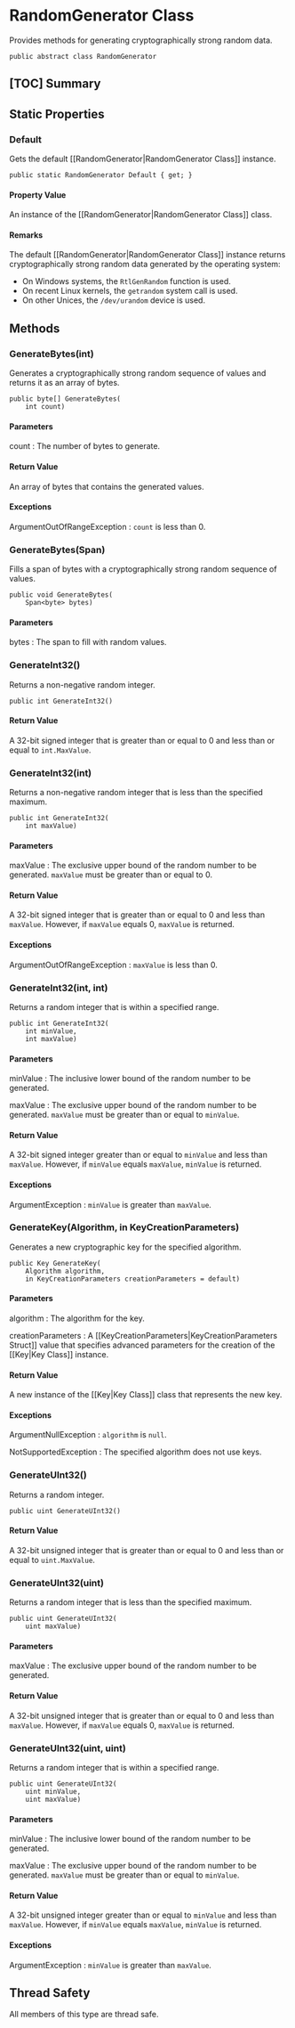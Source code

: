# RandomGenerator Class

Provides methods for generating cryptographically strong random data.

    public abstract class RandomGenerator


## [TOC] Summary


## Static Properties


### Default

Gets the default [[RandomGenerator|RandomGenerator Class]] instance.

    public static RandomGenerator Default { get; }

#### Property Value

An instance of the [[RandomGenerator|RandomGenerator Class]] class.

#### Remarks

The default [[RandomGenerator|RandomGenerator Class]] instance
returns cryptographically strong random data generated by the operating system:

* On Windows systems, the `RtlGenRandom` function is used.
* On recent Linux kernels, the `getrandom` system call is used.
* On other Unices, the `/dev/urandom` device is used.


## Methods


### GenerateBytes(int)

Generates a cryptographically strong random sequence of values and returns it as
an array of bytes.

    public byte[] GenerateBytes(
        int count)

#### Parameters

count
: The number of bytes to generate.

#### Return Value

An array of bytes that contains the generated values.

#### Exceptions

ArgumentOutOfRangeException
: `count` is less than 0.


### GenerateBytes(Span<byte>)

Fills a span of bytes with a cryptographically strong random sequence of values.

    public void GenerateBytes(
        Span<byte> bytes)

#### Parameters

bytes
: The span to fill with random values.


### GenerateInt32()

Returns a non-negative random integer.

    public int GenerateInt32()

#### Return Value

A 32-bit signed integer that is greater than or equal to 0 and less than or
equal to `int.MaxValue`.


### GenerateInt32(int)

Returns a non-negative random integer that is less than the specified maximum.

    public int GenerateInt32(
        int maxValue)

#### Parameters

maxValue
: The exclusive upper bound of the random number to be generated. `maxValue`
    must be greater than or equal to 0.

#### Return Value

A 32-bit signed integer that is greater than or equal to 0 and less than
`maxValue`. However, if `maxValue` equals 0, `maxValue` is returned.

#### Exceptions

ArgumentOutOfRangeException
: `maxValue` is less than 0.


### GenerateInt32(int, int)

Returns a random integer that is within a specified range.

    public int GenerateInt32(
        int minValue,
        int maxValue)

#### Parameters

minValue
: The inclusive lower bound of the random number to be generated.

maxValue
: The exclusive upper bound of the random number to be generated. `maxValue`
    must be greater than or equal to `minValue`.

#### Return Value

A 32-bit signed integer greater than or equal to `minValue` and less than
`maxValue`. However, if `minValue` equals `maxValue`, `minValue` is returned.

#### Exceptions

ArgumentException
: `minValue` is greater than `maxValue`.


### GenerateKey(Algorithm, in KeyCreationParameters)

Generates a new cryptographic key for the specified algorithm.

    public Key GenerateKey(
        Algorithm algorithm,
        in KeyCreationParameters creationParameters = default)

#### Parameters

algorithm
: The algorithm for the key.

creationParameters
: A [[KeyCreationParameters|KeyCreationParameters Struct]] value that specifies
    advanced parameters for the creation of the [[Key|Key Class]] instance.

#### Return Value

A new instance of the [[Key|Key Class]] class that represents the new key.

#### Exceptions

ArgumentNullException
: `algorithm` is `null`.

NotSupportedException
: The specified algorithm does not use keys.


### GenerateUInt32()

Returns a random integer.

    public uint GenerateUInt32()

#### Return Value

A 32-bit unsigned integer that is greater than or equal to 0 and less than or
equal to `uint.MaxValue`.


### GenerateUInt32(uint)

Returns a random integer that is less than the specified maximum.

    public uint GenerateUInt32(
        uint maxValue)

#### Parameters

maxValue
: The exclusive upper bound of the random number to be generated.

#### Return Value

A 32-bit unsigned integer that is greater than or equal to 0 and less than
`maxValue`. However, if `maxValue` equals 0, `maxValue` is returned.


### GenerateUInt32(uint, uint)

Returns a random integer that is within a specified range.

    public uint GenerateUInt32(
        uint minValue,
        uint maxValue)

#### Parameters

minValue
: The inclusive lower bound of the random number to be generated.

maxValue
: The exclusive upper bound of the random number to be generated. `maxValue`
    must be greater than or equal to `minValue`.

#### Return Value

A 32-bit unsigned integer greater than or equal to `minValue` and less than
`maxValue`. However, if `minValue` equals `maxValue`, `minValue` is returned.

#### Exceptions

ArgumentException
: `minValue` is greater than `maxValue`.


## Thread Safety

All members of this type are thread safe.
